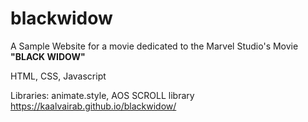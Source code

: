# blackwidow

A Sample Website for a movie dedicated to the Marvel Studio's Movie <b>"BLACK WIDOW"</b>

HTML, CSS, Javascript

Libraries:
animate.style, AOS SCROLL library
https://kaalvairab.github.io/blackwidow/
